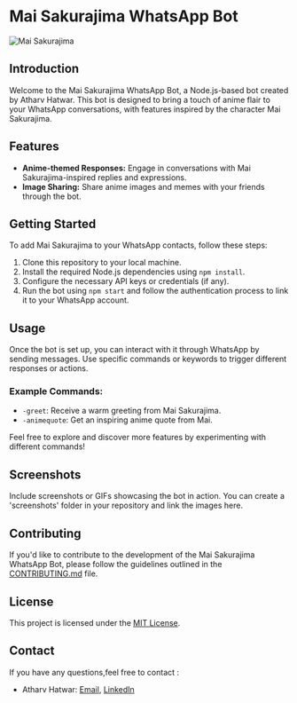 # Mai Sakurajima WhatsApp Bot

![Mai Sakurajima](https://wallpapercave.com/wp/wp4055625.jpg)

## Introduction
Welcome to the Mai Sakurajima WhatsApp Bot, a Node.js-based bot created by Atharv Hatwar. This bot is designed to bring a touch of anime flair to your WhatsApp conversations, with features inspired by the character Mai Sakurajima.

## Features
- **Anime-themed Responses:** Engage in conversations with Mai Sakurajima-inspired replies and expressions.
- **Image Sharing:** Share anime images and memes with your friends through the bot.

## Getting Started
To add Mai Sakurajima to your WhatsApp contacts, follow these steps:
1. Clone this repository to your local machine.
2. Install the required Node.js dependencies using `npm install`.
3. Configure the necessary API keys or credentials (if any).
4. Run the bot using `npm start` and follow the authentication process to link it to your WhatsApp account.

## Usage
Once the bot is set up, you can interact with it through WhatsApp by sending messages. Use specific commands or keywords to trigger different responses or actions.

### Example Commands:
- `-greet`: Receive a warm greeting from Mai Sakurajima.
- `-animequote`: Get an inspiring anime quote from Mai.

Feel free to explore and discover more features by experimenting with different commands!

## Screenshots
Include screenshots or GIFs showcasing the bot in action. You can create a 'screenshots' folder in your repository and link the images here.

## Contributing
If you'd like to contribute to the development of the Mai Sakurajima WhatsApp Bot, please follow the guidelines outlined in the [CONTRIBUTING.md](CONTRIBUTING.md) file.

## License
This project is licensed under the [MIT License](LICENSE).


## Contact
If you have any questions,feel free to contact :
- Atharv Hatwar: [Email](mailto:atharv.hatwar@progrealm.tech), [LinkedIn](https://www.linkedin.com/in/atharv-hatwar-568047194/)
